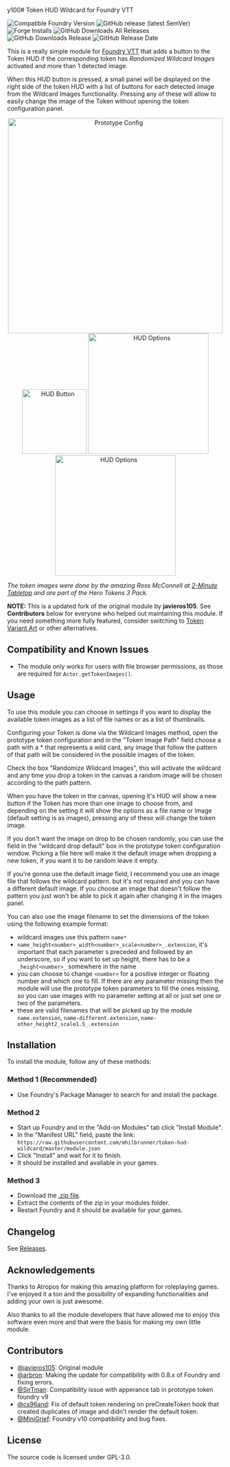 y100# Token HUD Wildcard for Foundry VTT

![Compatible Foundry Version](https://img.shields.io/badge/Foundry-v12-informational)
![GitHub release (latest SemVer)](https://img.shields.io/github/v/release/mhilbrunner/token-hud-wildcard?label=Latest+Release)
![Forge Installs](https://img.shields.io/badge/dynamic/json?label=Forge%20Installs&query=package.installs&suffix=%25&url=https%3A%2F%2Fforge-vtt.com%2Fapi%2Fbazaar%2Fpackage%2Ftoken-hud-wildcard&colorB=4aa94a)
![GitHub Downloads All Releases](https://img.shields.io/github/downloads/mhilbrunner/token-hud-wildcard/total?label=Downloads+(Total))
![GitHub Downloads Release](https://img.shields.io/github/downloads/mhilbrunner/token-hud-wildcard/latest/total?label=Downloads+(Latest))
![GitHub Release Date](https://img.shields.io/github/release-date/mhilbrunner/token-hud-wildcard?label=Release+Date)

This is a really simple module for [Foundry VTT](https://foundryvtt.com/) that adds a button to the Token HUD if the corresponding token has *Randomized Wildcard Images* activated and more than 1 detected image.

When this HUD button is pressed, a small panel will be displayed on the right side of the token HUD with a list of buttons for each detected image from the Wildcard Images functionality.
Pressing any of these will allow to easily change the image of the Token without opening the token configuration panel.

<p style="text-align: center;">
<img src="https://raw.githubusercontent.com/mhilbrunner/token-hud-wildcard/master/images/prototype-config.png" alt="Prototype Config" width="500"/>
<img src="https://raw.githubusercontent.com/mhilbrunner/token-hud-wildcard/master/images/settings.png" alt="HUD Button" height="150"/>
<img src="https://raw.githubusercontent.com/mhilbrunner/token-hud-wildcard/master/images/hud-options1.png" alt="HUD Options" height="280"/>
<img src="https://raw.githubusercontent.com/mhilbrunner/token-hud-wildcard/master/images/hud-options2.png" alt="HUD Options" height="280"/>
</p>

*The token images were done by the amazing Ross McConnell at [2-Minute Tabletop](https://2minutetabletop.com/) and are part of the Hero Tokens 3 Pack.*

**NOTE:** This is a updated fork of the original module by **javieros105**. See **Contributors** below for everyone who helped out maintaining this module.
If you need something more fully featured, consider switching to [Token Variant Art](https://foundryvtt.com/packages/token-variants) or other alternatives.

## Compatibility and Known Issues

- The module only works for users with file browser permissions, as those are required for `Actor.getTokenImages()`.

## Usage

To use this module you can choose in settings if you want to display the available token images as a list of file names or as a list of thumbnails.

Configuring your Token is done via the Wildcard Images method, open the prototype token configuration and in the "Token Image Path" field choose a path with a * that represents a wild card, any image that follow the pattern of that path will be considered in the possible images of the token.

Check the box "Randomize Wildcard Images", this will activate the wildcard and any time you drop a token in the canvas a random image will be chosen according to the path pattern.

When you have the token in the canvas, opening it's HUD will show a new button if the Token has more than one image to choose from, and depending on the setting it will show the options as a file name or image (default setting is as images), pressing any of these will change the token image.

If you don't want the image on drop to be chosen randomly, you can use the field in the "wildcard drop default" box in the prototype token configuration window. Picking a file here will make it the default image when dropping a new token, if you want it to be random leave it empty.

If you're gonna use the default image field, I recommend you use an image file that follows the wildcard pattern. but it's not required and you can have a different default image. If you choose an image that doesn't follow the pattern you just won't be able to pick it again after changing it in the images panel.

You can also use the image filename to set the dimensions of the token using the following example format:

- wildcard images use this pattern `name*`
- `name_height<number>_width<number>_scale<number>_.extension`, it's important that each parameter s preceded and followed by an underscore, so if you want to set up height, there has to be a `_height<number>_` somewhere in the name
- you can choose to change `<number>` for a positive integer or floating number and which one to fill. If there are any parameter missing then the module will use the prototype token parameters to fill the ones missing, so you can use images with no parameter setting at all or just set one or two of the parameters.
- these are valid filenames that will be picked up by the module `name.extension`, `name-different.extension`, `name-other_height2_scale1.5_.extension`

## Installation

To install the module, follow any of these methods:

### Method 1 (Recommended)

- Use Foundry's Package Manager to search for and install the package.

### Method 2

- Start up Foundry and in the "Add-on Modules" tab click "Install Module".
- In the "Manifest URL" field, paste the link: `https://raw.githubusercontent.com/mhilbrunner/token-hud-wildcard/master/module.json`
- Click "Install" and wait for it to finish.
- It should be installed and available in your games.

### Method 3

- Download the [.zip file](https://github.com/mhilbrunner/token-hud-wildcard/releases/latest/).
- Extract the contents of the zip in your modules folder.
- Restart Foundry and it should be available for your games.

## Changelog

See [Releases](https://github.com/mhilbrunner/token-hud-wildcard/releases).

## Acknowledgements

Thanks to Atropos for making this amazing platform for roleplaying games. I've enjoyed it a ton and the possibility of expanding functionalities and adding your own is just awesome.

Also thanks to all the module developers that have allowed me to enjoy this software even more and that were the basis for making my own little module.

## Contributors

- [@javieros105](https://github.com/javieros105): Original module
- [@arbron](https://github.com/arbron): Making the update for compatibility with 0.8.x of Foundry and fixing errors.
- [@SirTman](https://github.com/SirTman): Compatibility issue with apperance tab in prototype token foundry v9
- [@cs96and](https://github.com/cs96and): Fix of default token rendering on preCreateToken hook that created duplicates of image and didn't render the default token.
- [@MiniGrief](https://github.com/MiniGrief): Foundry v10 compatibility and bug fixes.

## License

The source code is licensed under GPL-3.0.
